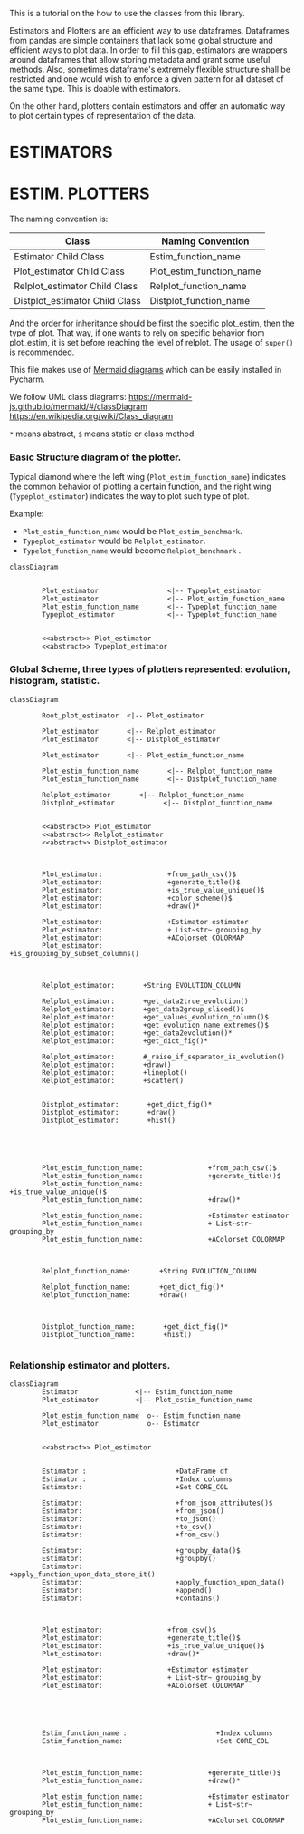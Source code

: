 This is a tutorial on the how to use the classes from this library.

Estimators and Plotters are an efficient way to use dataframes. Dataframes from pandas are simple containers that lack
some global structure and efficient ways to plot data. In order to fill this gap, estimators are wrappers around
dataframes that allow storing metadata and grant some useful methods. Also, sometimes dataframe's extremely flexible
structure shall be restricted and one would wish to enforce a given pattern for all dataset of the same type. This is
doable with estimators.

On the other hand, plotters contain estimators and offer an automatic way to plot certain types of representation of the
data.

# ESTIMATORS

# ESTIM. PLOTTERS

The naming convention is:

Class | Naming Convention | 
------------ | ------------ |
Estimator Child Class                   | Estim_function_name | 
Plot_estimator Child Class              | Plot_estim_function_name | 
Relplot_estimator Child Class    | Relplot_function_name | 
Distplot_estimator Child Class         | Distplot_function_name | 

And the order for inheritance should be first the specific plot_estim, then the type of plot. 
That way, if one wants to rely on specific behavior from plot_estim, it is set before reaching the level of relplot.
The usage of `super()` is recommended.

This file makes use of [Mermaid diagrams][merm] which can be easily installed in Pycharm.

We follow UML class diagrams: https://mermaid-js.github.io/mermaid/#/classDiagram
https://en.wikipedia.org/wiki/Class_diagram

`*` means abstract, `$` means static or class method.


### Basic Structure diagram of the plotter. 

Typical diamond where the left wing (`Plot_estim_function_name`) indicates the common behavior of plotting 
a certain function, and the right wing (`Typeplot_estimator`) indicates the way to plot such type of plot. 

Example: 
* `Plot_estim_function_name` would be `Plot_estim_benchmark`.
* `Typeplot_estimator` would be `Relplot_estimator`.
* `Typelot_function_name` would become `Relplot_benchmark` .
  
```mermaid
classDiagram
        
        
        Plot_estimator                 <|-- Typeplot_estimator
        Plot_estimator                 <|-- Plot_estim_function_name
        Plot_estim_function_name       <|-- Typeplot_function_name
        Typeplot_estimator             <|-- Typeplot_function_name

        
        <<abstract>> Plot_estimator
        <<abstract>> Typeplot_estimator
```


### Global Scheme, three types of plotters represented: evolution, histogram, statistic.

```mermaid
classDiagram
        
        Root_plot_estimator  <|-- Plot_estimator
        
        Plot_estimator       <|-- Relplot_estimator
        Plot_estimator       <|-- Distplot_estimator

        Plot_estimator       <|-- Plot_estim_function_name

        Plot_estim_function_name       <|-- Relplot_function_name
        Plot_estim_function_name       <|-- Distplot_function_name

        Relplot_estimator       <|-- Relplot_function_name
        Distplot_estimator            <|-- Distplot_function_name
        
        
        <<abstract>> Plot_estimator
        <<abstract>> Relplot_estimator
        <<abstract>> Distplot_estimator

        
     
        Plot_estimator:                +from_path_csv()$ 
        Plot_estimator:                +generate_title()$ 
        Plot_estimator:                +is_true_value_unique()$
        Plot_estimator:                +color_scheme()$
        Plot_estimator:                +draw()* 

        Plot_estimator:                +Estimator estimator 
        Plot_estimator:                + List~str~ grouping_by
        Plot_estimator:                +AColorset COLORMAP
        Plot_estimator:                +is_grouping_by_subset_columns()


        
        Relplot_estimator:       +String EVOLUTION_COLUMN
        
        Relplot_estimator:       +get_data2true_evolution()
        Relplot_estimator:       +get_data2group_sliced()$   
        Relplot_estimator:       +get_values_evolution_column()$     
        Relplot_estimator:       +get_evolution_name_extremes()$  
        Relplot_estimator:       +get_data2evolution()* 
        Relplot_estimator:       +get_dict_fig()* 
        
        Relplot_estimator:       #_raise_if_separator_is_evolution()    
        Relplot_estimator:       +draw()     
        Relplot_estimator:       +lineplot()     
        Relplot_estimator:       +scatter()     

        
        Distplot_estimator:       +get_dict_fig()*
        Distplot_estimator:       +draw()
        Distplot_estimator:       +hist()



        
        
        Plot_estim_function_name:                +from_path_csv()$ 
        Plot_estim_function_name:                +generate_title()$ 
        Plot_estim_function_name:                +is_true_value_unique()$
        Plot_estim_function_name:                +draw()* 

        Plot_estim_function_name:                +Estimator estimator 
        Plot_estim_function_name:                + List~str~ grouping_by
        Plot_estim_function_name:                +AColorset COLORMAP


        
        Relplot_function_name:       +String EVOLUTION_COLUMN
        
        Relplot_function_name:       +get_dict_fig()* 
        Relplot_function_name:       +draw()     

        
        
        Distplot_function_name:       +get_dict_fig()*
        Distplot_function_name:       +hist()
        
```

### Relationship estimator and plotters.
```mermaid
classDiagram
        Estimator              <|-- Estim_function_name
        Plot_estimator         <|-- Plot_estim_function_name

        Plot_estim_function_name  o-- Estim_function_name
        Plot_estimator            o-- Estimator
        
        
        <<abstract>> Plot_estimator
        
     
        Estimator :                      +DataFrame df
        Estimator :                      +Index columns
        Estimator:                       +Set CORE_COL
        
        Estimator:                       +from_json_attributes()$
        Estimator:                       +from_json()
        Estimator:                       +to_json()
        Estimator:                       +to_csv()
        Estimator:                       +from_csv()
        
        Estimator:                       +groupby_data()$
        Estimator:                       +groupby()
        Estimator:                       +apply_function_upon_data_store_it()
        Estimator:                       +apply_function_upon_data()
        Estimator:                       +append()
        Estimator:                       +contains()



        Plot_estimator:                +from_csv()$ 
        Plot_estimator:                +generate_title()$ 
        Plot_estimator:                +is_true_value_unique()$
        Plot_estimator:                +draw()* 

        Plot_estimator:                +Estimator estimator 
        Plot_estimator:                + List~str~ grouping_by
        Plot_estimator:                +AColorset COLORMAP


        

        
        Estim_function_name :                      +Index columns
        Estim_function_name:                       +Set CORE_COL

        

        Plot_estim_function_name:                +generate_title()$ 
        Plot_estim_function_name:                +draw()* 

        Plot_estim_function_name:                +Estimator estimator 
        Plot_estim_function_name:                + List~str~ grouping_by
        Plot_estim_function_name:                +AColorset COLORMAP


        


        
        
```





[comment]: <> (Statistic_estimator:       -int sizeInFeet Statistic_estimator:       -canEat&#40;&#41;)

[comment]: <> (Statistic_estimator:       +int age Statistic_estimator:       +String gender Statistic_estimator:       +isMammal&#40;&#41;)

[comment]: <> (Statistic_estimator:       +mate&#40;&#41;       )

[merm]: https://mermaid-js.github.io/mermaid/#/
